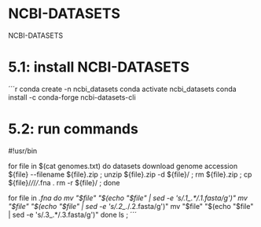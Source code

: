 # NCBI-DATASETS
NCBI-DATASETS

# 5.1: install NCBI-DATASETS
´´´r
conda create -n ncbi_datasets
conda activate ncbi_datasets
conda install -c conda-forge ncbi-datasets-cli

# 5.2: run commands
#!usr/bin

for file in $(cat genomes.txt)
do 
datasets download genome accession ${file} --filename ${file}.zip ;
unzip ${file}.zip -d ${file}/ ;
rm ${file}.zip ;
cp ${file}/*/*/*/*.fna .
rm -r ${file}/ ;
done

for file in *.fna
do
mv "$file" "$(echo "$file" | sed -e 's/.1_.*/.1.fasta/g')"
mv "$file" "$(echo "$file" | sed -e 's/.2_.*/.2.fasta/g')"
mv "$file" "$(echo "$file" | sed -e 's/.3_.*/.3.fasta/g')"
done 
ls ;
´´´
